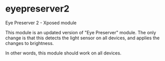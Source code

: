 # eyepreserver2
Eye Preserver 2 - Xposed module

This module is an updated version of "Eye Preserver" module. The only change is that this detects the light sensor on all devices, and applies the changes to brightness.

In other words, this module should work on all devices.
